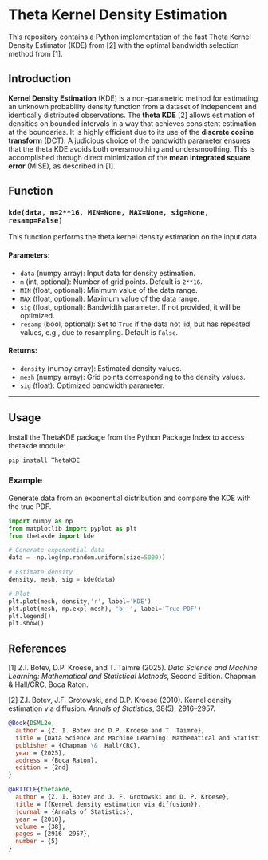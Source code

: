 # Theta Kernel Density Estimation

This repository contains a Python implementation of the fast Theta Kernel Density Estimator (KDE) from [2] with the optimal bandwidth selection method from [1]. 

## Introduction

**Kernel Density Estimation** (KDE) is a non-parametric method for estimating an unknown probability density function from a dataset of independent and identically distributed observations. The **theta KDE** [2] allows estimation of densities on bounded intervals in a way that achieves consistent estimation at the  boundaries. It is highly efficient due to its use of the **discrete cosine transform** (DCT).  A judicious choice of the bandwidth parameter  ensures that the  theta KDE  avoids both oversmoothing and undersmoothing. This is accomplished through direct minimization of the **mean integrated square error** (MISE), as described in [1].

## Function

### `kde(data, m=2**16, MIN=None, MAX=None, sig=None, resamp=False)`

This function performs the theta kernel density estimation on the input data.

#### Parameters:
- `data` (numpy array): Input data for density estimation.
- `m` (int, optional): Number of grid points. Default is `2**16`.
- `MIN` (float, optional): Minimum value of the data range.
- `MAX` (float, optional): Maximum value of the data range.
- `sig` (float, optional): Bandwidth parameter. If not provided, it will be optimized.
- `resamp` (bool, optional): Set to `True` if the data not iid, but has repeated values, e.g., due to resampling. Default is `False`.

#### Returns:
- `density` (numpy array): Estimated density values.
- `mesh` (numpy array): Grid points corresponding to the density values.
- `sig` (float): Optimized bandwidth parameter.

---

## Usage
Install the ThetaKDE package from the Python Package Index to access thetakde module:
```python
pip install ThetaKDE
```

### Example

Generate data from an exponential distribution and compare the KDE with the true PDF.

```python
import numpy as np
from matplotlib import pyplot as plt
from thetakde import kde

# Generate exponential data
data = -np.log(np.random.uniform(size=5000))

# Estimate density
density, mesh, sig = kde(data)

# Plot
plt.plot(mesh, density,'r', label='KDE')
plt.plot(mesh, np.exp(-mesh), 'b--', label='True PDF')
plt.legend()
plt.show()
```

## References

[1] Z.I. Botev, D.P. Kroese, and T. Taimre (2025). *Data Science and Machine Learning: Mathematical and Statistical Methods*, Second Edition. Chapman & Hall/CRC, Boca Raton.

[2] Z.I. Botev, J.F. Grotowski, and D.P. Kroese (2010). Kernel density estimation via diffusion. *Annals of Statistics*, 38(5), 2916–2957.


```bibtex
@Book{DSML2e,
  author = {Z. I. Botev and D.P. Kroese and T. Taimre},
  title = {Data Science and Machine Learning: Mathematical and Statistical Methods},
  publisher = {Chapman \&  Hall/CRC},
  year = {2025},
  address = {Boca Raton},
  edition = {2nd}
}

@ARTICLE{thetakde,
  author = {Z. I. Botev and J. F. Grotowski and D. P. Kroese},
  title = {{Kernel density estimation via diffusion}},
  journal = {Annals of Statistics},
  year = {2010},
  volume = {38},
  pages = {2916--2957},
  number = {5}
}
```